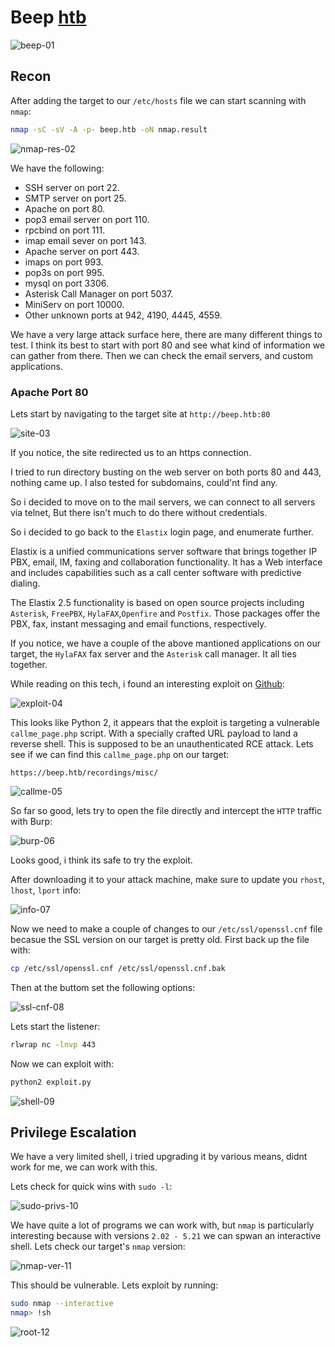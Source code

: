 # Beep [htb](https://app.hackthebox.com/machines/5)
![beep-01](https://github.com/DanielIsaev/CTFs/blob/main/HackTheBox/Beep/img/beep-01.png)


## Recon

After adding the target to our `/etc/hosts` file we can start scanning with `nmap`:

```bash
nmap -sC -sV -A -p- beep.htb -oN nmap.result
```

![nmap-res-02](https://github.com/DanielIsaev/CTFs/blob/main/HackTheBox/Beep/img/nmap-res-02.png)

We have the following:

+ SSH server on port 22.
+ SMTP server on port 25.
+ Apache on port 80.
+ pop3 email server on port 110.
+ rpcbind on port 111.
+ imap email sever on port 143.
+ Apache server on port 443.
+ imaps on port 993.
+ pop3s on port 995.
+ mysql on port 3306.
+ Asterisk Call Manager on port 5037.
+ MiniServ on port 10000.
+ Other unknown ports at 942, 4190, 4445, 4559.


We have a very large attack surface here, there are many different things to test. I think its best to
start with port 80 and see what kind of information we can gather from there. Then we can check the email servers, and custom applications. 


### Apache Port 80

Lets start by navigating to the target site at `http://beep.htb:80`

![site-03](https://github.com/DanielIsaev/CTFs/blob/main/HackTheBox/Beep/img/site-03.png)

If you notice, the site redirected us to an https connection. 

I tried to run directory busting on the web server on both ports 80 and 443, nothing came up. 
I also tested for subdomains, could'nt find any. 

So i decided to move on to the mail servers, we can connect to all servers via telnet, But there isn't 
much to do there without credentials. 


So i decided to go back to the `Elastix` login page, and enumerate further. 

Elastix is a unified communications server software that brings together IP PBX, email, IM, faxing 
and collaboration functionality. It has a Web interface and includes capabilities such as a call 
center software with predictive dialing.

The Elastix 2.5 functionality is based on open source projects including `Asterisk`, `FreePBX`, `HylaFAX`,`Openfire` and `Postfix`. Those packages offer the PBX, fax, instant messaging and email functions, respectively.

If you notice, we have a couple of the above mantioned applications on our target, the `HylaFAX` fax 
server and the `Asterisk` call manager. It all ties together. 

While reading on this tech, i found an interesting exploit on [Github](https://github.com/infosecjunky/FreePBX-2.10.0---Elastix-2.2.0---Remote-Code-Execution/blob/master/exploit.py):

![exploit-04](https://github.com/DanielIsaev/CTFs/blob/main/HackTheBox/Beep/img/exploit-04.png)

This looks like Python 2, it appears that the exploit is targeting a vulnerable `callme_page.php` script.
With a specially crafted URL payload to land a reverse shell. This is supposed to be an unauthenticated RCE
attack. Lets see if we can find this `callme_page.php` on our target:

`https://beep.htb/recordings/misc/`

![callme-05](https://github.com/DanielIsaev/CTFs/blob/main/HackTheBox/Beep/img/callme-05.png)

So far so good, lets try to open the file directly and intercept the `HTTP` traffic with Burp:

![burp-06](https://github.com/DanielIsaev/CTFs/blob/main/HackTheBox/Beep/img/burp-06.png)

Looks good, i think its safe to try the exploit. 

After downloading it to your attack machine, make sure to update you `rhost`, `lhost`, `lport` info:

![info-07](https://github.com/DanielIsaev/CTFs/blob/main/HackTheBox/Beep/img/info-07.png)

Now we need to make a couple of changes to our `/etc/ssl/openssl.cnf` file becasue the SSL version on 
our target is pretty old. First back up the file with:

```bash
cp /etc/ssl/openssl.cnf /etc/ssl/openssl.cnf.bak
```

Then at the buttom set the following options: 

![ssl-cnf-08](https://github.com/DanielIsaev/CTFs/blob/main/HackTheBox/Beep/img/ssl-cnf-08.png)


Lets start the listener:

```bash
rlwrap nc -lnvp 443
```

Now we can exploit with:

```bash
python2 exploit.py
```

![shell-09](https://github.com/DanielIsaev/CTFs/blob/main/HackTheBox/Beep/img/shell-09.png)


## Privilege Escalation


We have a very limited shell, i tried upgrading it by various means, didnt work for me, we can work with this. 

Lets check for quick wins with `sudo -l`:

![sudo-privs-10](https://github.com/DanielIsaev/CTFs/blob/main/HackTheBox/Beep/img/sudo-privs-10.png)

We have quite a lot of programs we can work with, but `nmap` is particularly interesting because with versions `2.02 - 5.21` we can spwan an interactive shell. Lets check our target's `nmap` version:

![nmap-ver-11](https://github.com/DanielIsaev/CTFs/blob/main/HackTheBox/Beep/img/nmap-ver-11.png)


This should be vulnerable. Lets exploit by running:

```bash
sudo nmap --interactive
nmap> !sh
```

![root-12](https://github.com/DanielIsaev/CTFs/blob/main/HackTheBox/Beep/img/root-12.png)

